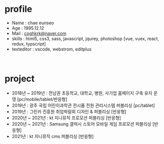 # profile

* Name : chae eunseo
* Age : 1995.12.12
* Mail : coghkrk@naver.com
* skills : html5, css3, sass, javascript, jqurey, photoshop [vue, vuex, react, redux, typscript] 
* texteditor : vscode, webstrom, editplus

<br/>

# project

* 2018년 ~ 2019년 : 전남권 초등학교, 대학교, 병원, 사기업 홈페이지 구축 유지 운영 [pc/mobile/tablet/반응형]
* 2019년 : 광주 국립 어린이과학관 전시품 전원 관리시스템 퍼블리싱 [pc/tablet]
* 2019년 : 그린카 진흥원 취업박람회 디자인 & 퍼블리싱 [반응형]
* 2020년 ~ 2021년 : kt 지니뮤직 프로모션 퍼블리싱 [반응형]
* 2020년 ~ 2021년 : Samsung 갤럭시 스토어 모바일 게임 프로모션 퍼블리싱 [반응형]
* 2021년 : kt 지니뮤직 cms 퍼블리싱 [반응형]  

 &nbsp;
      &nbsp;  
      &nbsp;  
      &nbsp;
